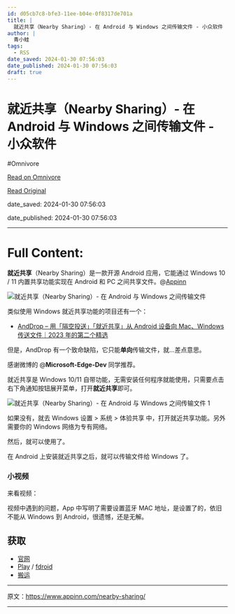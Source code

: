 ```yaml
---
id: d05cb7c8-bfe3-11ee-b04e-0f8317de701a
title: |
  就近共享（Nearby Sharing）- 在 Android 与 Windows 之间传输文件 - 小众软件
author: |
  青小蛙
tags:
  - RSS
date_saved: 2024-01-30 07:56:03
date_published: 2024-01-30 07:56:03
draft: true
---
```


# 就近共享（Nearby Sharing）- 在 Android 与 Windows 之间传输文件 - 小众软件
#Omnivore

[Read on Omnivore](https://omnivore.app/me/nearby-sharing-android-windows-18d5d6ee3a1)

[Read Original](https://www.appinn.com/nearby-sharing/)

date_saved: 2024-01-30 07:56:03

date_published: 2024-01-30 07:56:03

--- 

# Full Content: 

**就近共享**（Nearby Sharing）是一款开源 Android 应用，它能通过 Windows 10 / 11 内置共享功能实现在 Android 和 PC 之间共享文件。@[Appinn](https://www.appinn.com/nearby-sharing/)

![就近共享（Nearby Sharing）- 在 Android 与 Windows 之间传输文件](https://proxy-prod.omnivore-image-cache.app/1608x700,stRJcpEH3L5fr1_OFebmRuA2vfXlEinv-Uit_izQbYVg/https://www.appinn.com/wp-content/uploads/2024/01/Appinn-feature-images-72.jpg "就近共享（Nearby Sharing）- 在 Android 与 Windows 之间传输文件 1")

类似使用 Windows 就近共享功能的项目还有一个：

* [AndDrop – 用「隔空投送」「就近共享」从 Android 设备向 Mac、Windows 传送文件｜2023 年的第二个精选](https://www.appinn.com/anddrop/)

但是，AndDrop 有一个致命缺陷，它只能**单向**传输文件，就…差点意思。

感谢微博的 @**Microsoft-Edge-Dev** 同学推荐。

就近共享是 Windows 10/11 自带功能，无需安装任何程序就能使用，只需要点击右下角通知按钮展开菜单，打开**就近共享**即可。

![就近共享（Nearby Sharing）- 在 Android 与 Windows 之间传输文件 1](https://proxy-prod.omnivore-image-cache.app/652x483,sFN2Z-XVsFhsoUaz4Lqd_-OGqUd4i2VTS5Y5IktTwHao/https://www.appinn.com/wp-content/uploads/2024/01/Appinn-2024-01-30-19.40.07@2x.jpg "就近共享（Nearby Sharing）- 在 Android 与 Windows 之间传输文件 2")

如果没有，就去 Windows 设置 > 系统 > 体验共享 中，打开就近共享功能。另外需要你的 Windows 网络为专有网络。

然后，就可以使用了。

在 Android 上安装就近共享之后，就可以传输文件给 Windows 了。

### 小视频

来看视频：

视频中遇到的问题，App 中写明了需要设置蓝牙 MAC 地址，是设置了的，依旧不能从 Windows 到 Android，很遗憾，还是无解。

## 获取

* [官网](https://nearshare.shortdev.de/)
* [Play](https://play.google.com/store/apps/details?id=de.shortdev.nearby%5Fsharing%5Fwindows) / [fdroid](fdroidrepos://nearshare.shortdev.de/fdroid/repo)
* [搬运](https://pan.quark.cn/s/7159f716761e)

---

原文：https://www.appinn.com/nearby-sharing/

---

